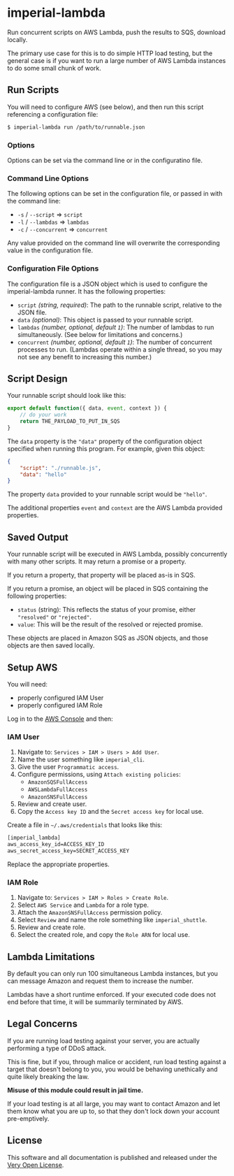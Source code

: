 # imperial-lambda

Run concurrent scripts on AWS Lambda, push the results to SQS, download locally.

The primary use case for this is to do simple HTTP load testing, but
the general case is if you want to run a large number of AWS Lambda
instances to do some small chunk of work.

## Run Scripts

You will need to configure AWS (see below), and then run this script
referencing a configuration file:

```bash
$ imperial-lambda run /path/to/runnable.json
```

### Options

Options can be set via the command line or in the configuratino file.

### Command Line Options

The following options can be set in the configuration file, or passed
in with the command line:

* `-s` / `--script` => `script`
* `-l` / `--lambdas` => `lambdas`
* `-c` / `--concurrent` => `concurrent`

Any value provided on the command line will overwrite the corresponding
value in the configuration file.

### Configuration File Options

The configuration file is a JSON object which is used to configure the
imperial-lambda runner. It has the following properties:

* `script` *(string, required)*: The path to the runnable script, relative
    to the JSON file.
* `data` *(optional)*: This object is passed to your runnable script.
* `lambdas` *(number, optional, default `1`)*: The number of lambdas to
    run simultaneously. (See below for limitations and concerns.)
* `concurrent` *(number, optional, default `1`)*: The number of
    concurrent processes to run. (Lambdas operate within a single thread,
    so you may not see any benefit to increasing this number.)

## Script Design

Your runnable script should look like this:

```js
export default function({ data, event, context }) {
    // do your work
    return THE_PAYLOAD_TO_PUT_IN_SQS
}
```

The `data` property is the `"data"` property of the configuration object
specified when running this program. For example, given this object:

```json
{
    "script": "./runnable.js",
    "data": "hello"
}
```

The property `data` provided to your runnable script would be `"hello"`.

The additional properties `event` and `context` are the AWS Lambda
provided properties.

## Saved Output

Your runnable script will be executed in AWS Lambda, possibly concurrently
with many other scripts. It may return a promise or a property.

If you return a property, that property will be placed as-is in SQS.

If you return a promise, an object will be placed in SQS containing the
following properties:

* `status` (string): This reflects the status of your promise, either
    `"resolved"` or `"rejected"`.
* `value`: This will be the result of the resolved or rejected promise.

These objects are placed in Amazon SQS as JSON objects, and those objects
are then saved locally.

## Setup AWS

You will need:

* properly configured IAM User
* properly configured IAM Role

Log in to the [AWS Console](https://console.aws.amazon.com/) and then:

### IAM User

1. Navigate to: `Services > IAM > Users > Add User`.
2. Name the user something like `imperial_cli`.
3. Give the user `Programmatic access`.
4. Configure permissions, using `Attach existing policies`:
    * `AmazonSQSFullAccess`
    * `AWSLambdaFullAccess`
    * `AmazonSNSFullAccess`
5. Review and create user.
6. Copy the `Access key ID` and the `Secret access key` for local use.

Create a file in `~/.aws/credentials` that looks like this:

```txt
[imperial_lambda]
aws_access_key_id=ACCESS_KEY_ID
aws_secret_access_key=SECRET_ACCESS_KEY
```

Replace the appropriate properties.

### IAM Role

1. Navigate to: `Services > IAM > Roles > Create Role`.
2. Select `AWS Service` and `Lambda` for a role type.
3. Attach the `AmazonSNSFullAccess` permission policy.
4. Select `Review` and name the role something like `imperial_shuttle`.
5. Review and create role.
6. Select the created role, and copy the `Role ARN` for local use.

## Lambda Limitations

By default you can only run 100 simultaneous Lambda instances, but
you can message Amazon and request them to increase the number.

Lambdas have a short runtime enforced. If your executed code does
not end before that time, it will be summarily terminated by AWS.

## Legal Concerns

If you are running load testing against your server, you are actually
performing a type of DDoS attack.

This is fine, but if you, through malice or accident, run load testing
against a target that doesn't belong to you, you would be behaving
unethically and quite likely breaking the law.

**Misuse of this module could result in jail time.**

If your load testing is at all large, you may want to contact
Amazon and let them know what you are up to, so that they don't
lock down your account pre-emptively.

## License

This software and all documentation is published and released
under the [Very Open License](http://veryopenlicense.com).
